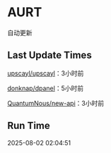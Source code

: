 # AURT

自动更新


## Last Update Times

[upscayl/upscayl](https://github.com/upscayl/upscayl)：3小时前

[donknap/dpanel](https://github.com/donknap/dpanel)：5小时前

[QuantumNous/new-api](https://github.com/QuantumNous/new-api)：3小时前


## Run Time
2025-08-02 02:04:51
